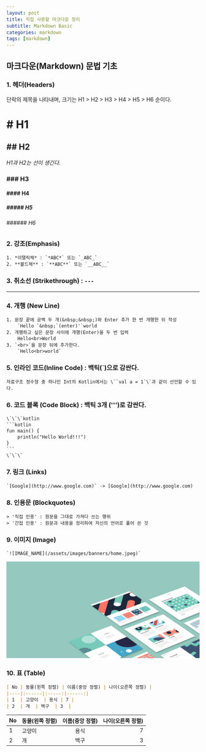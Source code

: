 ```yaml
---
layout: post
title: 직접 사용할 마크다운 정리
subtitle: Markdown Basic
categories: markdown
tags: [markdown]
---
```


## 마크다운(Markdown) 문법 기초

### 1. 헤더(Headers)  
단락의 제목을 나타내며, 크기는 H1 > H2 > H3 > H4 > H5 > H6 순이다. 
# # H1
## ## H2
*H1과 H2는 선이 생긴다.*
### ### H3
#### #### H4
##### ##### H5
###### ###### H6

### 2. 강조(Emphasis)
    1. *이탤릭체* : `*ABC*` 또는 `_ABC_`  
    2. **볼드체** : `**ABC**` 또는 `__ABC__` 

### 3. 취소선 (Strikethrough) : `---`
---

### 4. 개행 (New Line)
    1. 문장 끝에 공백 두 개(&nbsp;&nbsp;)와 Enter 추가 한 번 개행한 뒤 작성  
        `Hello `&nbsp;`(enter)'`world
    2. 개행하고 싶은 문장 사이에 개행(Enter)을 두 번 입력  
        Hello<br>World
    3. `<br>`을 문장 뒤에 추가한다.  
        `Hello<br>world`
    
### 5. 인라인 코드(Inline Code) : 백틱(\`)으로 감싼다.

    자료구조 정수형 중 하나인 Int의 Kotlin에서는 \``val a = 1`\`과 같이 선언할 수 있다.

### 6. 코드 블록 (Code Block) : 백틱 3개 (\'\'\')로 감싼다.  

    \`\`\`kotlin
    ```kotlin
    fun main() {
        println("Hello World!!!")
    }
    ```
    \`\`\`

### 7. 링크 (Links)  
    `[Google](http://www.google.com)` -> [Google](http://www.google.com)

### 8. 인용문 (Blockquotes)
    > '직접 인용' : 원문을 그대로 가져다 쓰는 행위  
    > '간접 인용' : 원문과 내용을 정리하여 자신의 언어로 풀어 쓴 것

### 9. 이미지 (Image)<br>
    `![IMAGE_NAME](/assets/images/banners/home.jpeg)`

![IMAGE_NAME](/assets/images/banners/home.jpeg)

### 10. 표 (Table)
```markdown
| No | 동물(왼쪽 정렬) | 이름(중앙 정렬) | 나이(오른쪽 정렬) |
|----|:------|:-----:|------:|
| 1  | 고양이  | 용식 | 7 |
| 2  | 개  | 백구  | 3  |
```

| No | 동물(왼쪽 정렬) | 이름(중앙 정렬) | 나이(오른쪽 정렬) |
|----|:------|:-----:|------:|
| 1  | 고양이  | 용식 | 7 |
| 2  | 개  | 백구  | 3  |

